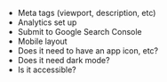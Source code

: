 - Meta tags (viewport, description, etc)
- Analytics set up
- Submit to Google Search Console
- Mobile layout
- Does it need to have an app icon, etc?
- Does it need dark mode?
- Is it accessible?


